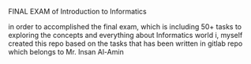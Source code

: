 FINAL EXAM of Introduction to Informatics

in order to accomplished the final exam, which is including 50+ tasks to exploring the concepts and everything about Informatics world
i, myself created this repo based on the tasks that has been written in gitlab repo which belongs to Mr. Insan Al-Amin
